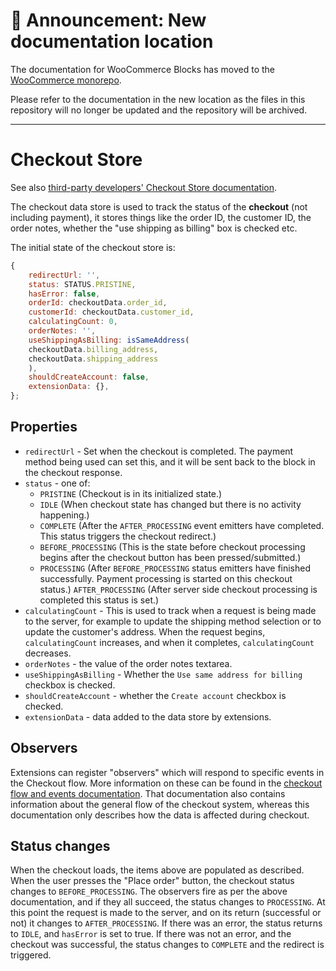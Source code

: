 # 📣 Announcement: New documentation location

The documentation for WooCommerce Blocks has moved to the [WooCommerce monorepo](https://github.com/woocommerce/woocommerce/tree/trunk/plugins/woocommerce-blocks/docs/).

Please refer to the documentation in the new location as the files in this repository will no longer be updated and the repository will be archived.

---

# Checkout Store <!-- omit in toc -->

See also [third-party developers' Checkout Store documentation](../../third-party-developers/extensibility/data-store/checkout.md).

The checkout data store is used to track the status of the **checkout** (not including payment), it stores things like the order ID, the customer ID, the order notes, whether the "use shipping as billing" box is checked etc.

The initial state of the checkout store is:

```js
{
	redirectUrl: '',
	status: STATUS.PRISTINE,
	hasError: false,
	orderId: checkoutData.order_id,
	customerId: checkoutData.customer_id,
	calculatingCount: 0,
	orderNotes: '',
	useShippingAsBilling: isSameAddress(
	checkoutData.billing_address,
	checkoutData.shipping_address
	),
	shouldCreateAccount: false,
	extensionData: {},
};
```

## Properties

-   `redirectUrl` - Set when the checkout is completed. The payment method being used can set this, and it will be sent back to the block in the checkout response.
-   `status` - one of:
    -   `PRISTINE` (Checkout is in its initialized state.)
    -   `IDLE` (When checkout state has changed but there is no activity happening.)
    -   `COMPLETE` (After the `AFTER_PROCESSING` event emitters have completed. This status triggers the checkout redirect.)
    -   `BEFORE_PROCESSING` (This is the state before checkout processing begins after the checkout button has been pressed/submitted.)
    -   `PROCESSING` (After `BEFORE_PROCESSING` status emitters have finished successfully. Payment processing is started on this checkout status.)
        `AFTER_PROCESSING` (After server side checkout processing is completed this status is set.)
-   `calculatingCount` - This is used to track when a request is being made to the server, for example to update the shipping method selection or to update the customer's address. When the request begins, `calculatingCount` increases, and when it completes, `calculatingCount` decreases.
-   `orderNotes` - the value of the order notes textarea.
-   `useShippingAsBilling` - Whether the `Use same address for billing` checkbox is checked.
-   `shouldCreateAccount` - whether the `Create account` checkbox is checked.
-   `extensionData` - data added to the data store by extensions.

## Observers

Extensions can register "observers" which will respond to specific events in the Checkout flow. More information on these can be found in the [checkout flow and events documentation](../../internal-developers/block-client-apis/checkout/checkout-flow-and-events.md). That documentation also contains information about the general flow of the checkout system, whereas this documentation only describes how the data is affected during checkout.

## Status changes

When the checkout loads, the items above are populated as described. When the user presses the "Place order" button, the checkout status changes to `BEFORE_PROCESSING`. The observers fire as per the above documentation, and if they all succeed, the status changes to `PROCESSING`. At this point the request is made to the server, and on its return (successful or not) it changes to `AFTER_PROCESSING`. If there was an error, the status returns to `IDLE`, and `hasError` is set to true. If there was not an error, and the checkout was successful, the status changes to `COMPLETE` and the redirect is triggered.
